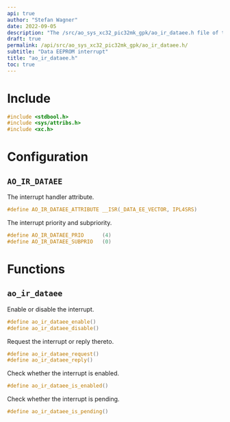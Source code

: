 ```yaml
---
api: true
author: "Stefan Wagner"
date: 2022-09-05
description: "The /src/ao_sys_xc32_pic32mk_gpk/ao_ir_dataee.h file of the ao real-time operating system."
draft: true
permalink: /api/src/ao_sys_xc32_pic32mk_gpk/ao_ir_dataee.h/
subtitle: "Data EEPROM interrupt"
title: "ao_ir_dataee.h"
toc: true
---
```


# Include

```c
#include <stdbool.h>
#include <sys/attribs.h>
#include <xc.h>
```

# Configuration

## `AO_IR_DATAEE`

The interrupt handler attribute.

```c
#define AO_IR_DATAEE_ATTRIBUTE __ISR(_DATA_EE_VECTOR, IPL4SRS)
```

The interrupt priority and subpriority.

```c
#define AO_IR_DATAEE_PRIO      (4)
#define AO_IR_DATAEE_SUBPRIO   (0)
```

# Functions

## `ao_ir_dataee`

Enable or disable the interrupt.

```c
#define ao_ir_dataee_enable()
#define ao_ir_dataee_disable()
```

Request the interrupt or reply thereto.

```c
#define ao_ir_dataee_request()
#define ao_ir_dataee_reply()
```

Check whether the interrupt is enabled.

```c
#define ao_ir_dataee_is_enabled()
```

Check whether the interrupt is pending.

```c
#define ao_ir_dataee_is_pending()
```
